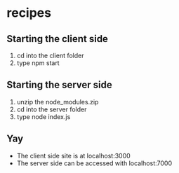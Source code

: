 # recipes
## Starting the client side 
1. cd into the client folder
2. type npm start

## Starting the server side
1.  unzip the node_modules.zip  
2. cd into the server folder
3. type node index.js

## Yay
* The client side site is at localhost:3000
* The server side can be accessed with localhost:7000
